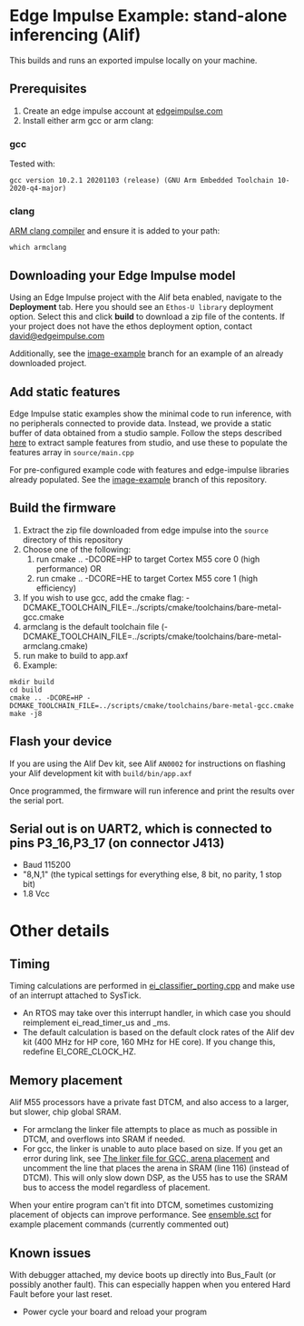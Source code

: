 # Edge Impulse Example: stand-alone inferencing (Alif)

This builds and runs an exported impulse locally on your machine. 

## Prerequisites
1. Create an edge impulse account at [edgeimpulse.com](https://www.edgeimpulse.com/)
2. Install either arm gcc or arm clang:

### gcc
Tested with:
```
gcc version 10.2.1 20201103 (release) (GNU Arm Embedded Toolchain 10-2020-q4-major)
```

### clang
[ARM clang compiler](https://developer.arm.com/tools-and-software/embedded/arm-compiler/downloads/version-6) and ensure it is added to your path:
```
which armclang
```

## Downloading your Edge Impulse model
Using an Edge Impulse project with the Alif beta enabled, navigate to the **Deployment** tab. Here you should see an `Ethos-U library` deployment option. Select this and click **build** to download a zip file of the contents. If your project does not have the ethos deployment option, contact [david@edgeimpulse.com](david@edgeimpulse.com)

Additionally, see the [image-example](https://github.com/edgeimpulse/example-standalone-inferencing-alif/tree/image-example) branch for an example of an already downloaded project.

## Add static features
Edge Impulse static examples show the minimal code to run inference, with no peripherals connected to provide data. Instead, we provide a static buffer of data obtained from a studio sample. Follow the steps described [here](https://docs.edgeimpulse.com/docs/running-your-impulse-locally-zephyr#running-the-impulse) to extract sample features from studio, and use these to populate the features array in `source/main.cpp`

For pre-configured example code with features and edge-impulse libraries already populated. See the [image-example](https://github.com/edgeimpulse/example-standalone-inferencing-alif/tree/image-example) branch of this repository.

## Build the firmware
1. Extract the zip file downloaded from edge impulse into the `source` directory of this repository
2. Choose one of the following:
    1. run cmake .. -DCORE=HP to target Cortex M55 core 0 (high performance) OR
    2. run cmake .. -DCORE=HE to target Cortex M55 core 1 (high efficiency)
3. If you wish to use gcc, add the cmake flag: -DCMAKE_TOOLCHAIN_FILE=../scripts/cmake/toolchains/bare-metal-gcc.cmake
4. armclang is the default toolchain file (-DCMAKE_TOOLCHAIN_FILE=../scripts/cmake/toolchains/bare-metal-armclang.cmake)
5. run make to build to app.axf
6. Example:
```
mkdir build
cd build
cmake .. -DCORE=HP -DCMAKE_TOOLCHAIN_FILE=../scripts/cmake/toolchains/bare-metal-gcc.cmake
make -j8
```

## Flash your device
If you are using the Alif Dev kit, see Alif `AN0002` for instructions on flashing your Alif development kit with `build/bin/app.axf`

Once programmed, the firmware will run inference and print the results over the serial port.

## Serial out is on UART2, which is connected to pins P3_16,P3_17 (on connector J413)

- Baud 115200
- "8,N,1" (the typical settings for everything else, 8 bit, no parity, 1 stop bit)
- 1.8 Vcc

# Other details

## Timing

Timing calculations are performed in [ei_classifier_porting.cpp](source/ei_classifier_porting.cpp) and make use of an interrupt attached to SysTick.
- An RTOS may take over this interrupt handler, in which case you should reimplement ei_read_timer_us and _ms.
- The default calculation is based on the default clock rates of the Alif dev kit (400 MHz for HP core, 160 MHz for HE core).  If you change this, redefine EI_CORE_CLOCK_HZ.

## Memory placement

Alif M55 processors have a private fast DTCM, and also access to a larger, but slower, chip global SRAM.
- For armclang the linker file attempts to place as much as possible in DTCM, and overflows into SRAM if needed.
- For gcc, the linker is unable to auto place based on size.  If you get an error during link, see [The linker file for GCC, arena placement](ensemble.ld#L116) and uncomment the line that places the arena in SRAM (line 116) (instead of DTCM).  This will only slow down DSP, as the U55 has to use the SRAM bus to access the model regardless of placement.

When your entire program can't fit into DTCM, sometimes customizing placement of objects can improve performance.
See [ensemble.sct](ensemble.sct) for example placement commands (currently commented out)

## Known issues

With debugger attached, my device boots up directly into Bus_Fault (or possibly another fault).  This can especially happen when you entered Hard Fault before your last reset.

- Power cycle your board and reload your program


